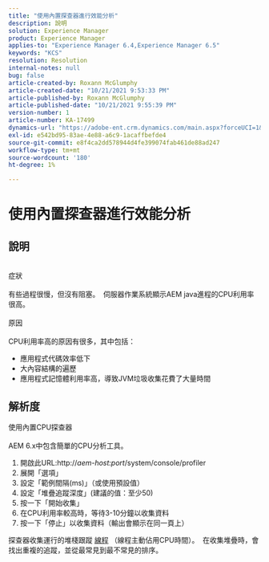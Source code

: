 ```yaml
---
title: "使用內置探查器進行效能分析"
description: 說明
solution: Experience Manager
product: Experience Manager
applies-to: "Experience Manager 6.4,Experience Manager 6.5"
keywords: "KCS"
resolution: Resolution
internal-notes: null
bug: false
article-created-by: Roxann McGlumphy
article-created-date: "10/21/2021 9:53:33 PM"
article-published-by: Roxann McGlumphy
article-published-date: "10/21/2021 9:55:39 PM"
version-number: 1
article-number: KA-17499
dynamics-url: "https://adobe-ent.crm.dynamics.com/main.aspx?forceUCI=1&pagetype=entityrecord&etn=knowledgearticle&id=05e3864f-b932-ec11-b6e5-000d3a5ba97a"
exl-id: e542bd95-83ae-4e88-a6c9-1acaffbefde4
source-git-commit: e8f4ca2dd578944d4fe399074fab461de88ad247
workflow-type: tm+mt
source-wordcount: '180'
ht-degree: 1%

---
```


# 使用內置探查器進行效能分析

## 說明

<br>症狀<br><br>
有些過程很慢，但沒有阻塞。  伺服器作業系統顯示AEM java進程的CPU利用率很高。
<br><br>原因<br><br>
CPU利用率高的原因有很多，其中包括：

- 應用程式代碼效率低下
- 大內容結構的遍歷
- 應用程式記憶體利用率高，導致JVM垃圾收集花費了大量時間



## 解析度

使用內置CPU探查器<br><br>
AEM 6.x中包含簡單的CPU分析工具。

1. 開啟此URL:http://*aem-host:port*/system/console/profiler
2. 展開「選項」
3. 設定「範例間隔(ms)」（或使用預設值）
4. 設定「堆疊追蹤深度」(建議的值：至少50)
5. 按一下「開始收集」
6. 在CPU利用率較高時，等待3-10分鐘以收集資料
7. 按一下「停止」以收集資料（輸出會顯示在同一頁上）


探查器收集運行的堆棧跟蹤 [線程](https://docs.oracle.com/javase/tutorial/essential/concurrency/threads.html) （線程主動佔用CPU時間）。  在收集堆疊時，會找出重複的追蹤，並從最常見到最不常見的排序。
